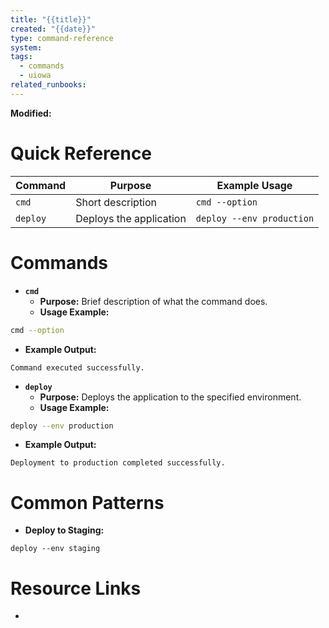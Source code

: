 ```yaml
---
title: "{{title}}"
created: "{{date}}"
type: command-reference
system: 
tags:
  - commands
  - uiowa
related_runbooks:
---
```

**Modified:**

# **Quick Reference**

| **Command** | **Purpose**                      | **Example Usage**                  |
|-------------|----------------------------------|------------------------------------|
| `cmd`       | Short description                | `cmd --option`                     |
| `deploy`    | Deploys the application          | `deploy --env production`          |

# **Commands**

- **`cmd`**
	- **Purpose:** Brief description of what the command does.
	- **Usage Example:**
```bash
cmd --option
```
- **Example Output:**
```
Command executed successfully.
```

- **`deploy`**
	- **Purpose:** Deploys the application to the specified environment.
	- **Usage Example:**
```bash
deploy --env production
```

- **Example Output:**
```
Deployment to production completed successfully.
```

# **Common Patterns**

- **Deploy to Staging:**
```shell
deploy --env staging
```

# Resource Links
- 